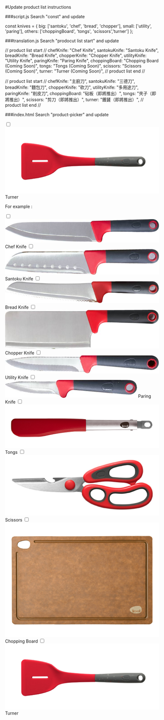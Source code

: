 
#Update product list instructions

###script.js
Search "const" and update

const knives = {
  big: ['santoku', 'chef', 'bread', 'chopper'],
  small: ['utility', 'paring'],
  others: ['choppingBoard', 'tongs', 'scissors','turner']
};


###translation.js
Search "prodocut list start" and update

  // product list start //
  chefKnife: "Chef Knife",
  santokuKnife: "Santoku Knife",
  breadKnife: "Bread Knife",
  chopperKnife: "Chopper Knife",
  utilityKnife: "Utility Knife",
  paringKnife: "Paring Knife",
  choppingBoard: "Chopping Board (Coming Soon)",
  tongs: "Tongs (Coming Soon)",
  scissors: "Scissors (Coming Soon)",
  turner: "Turner (Coming Soon)",
  // product list end //


  // product list start //
  chefKnife: "主廚刀",
  santokuKnife: "三德刀",
  breadKnife: "麵包刀",
  chopperKnife: "砍刀",
  utilityKnife: "多用途刀",
  paringKnife: "削皮刀",
  choppingBoard: "砧板（即將推出）",
  tongs: "夾子（即將推出）",
  scissors: "剪刀（即將推出）",
  turner: "鑊鏟（即將推出）",
  // product list end //




###index.html
Search "product-picker" and update

<label class="product-option">
  <input type="checkbox" name="product" value="turner.jpg" data-thumb="turner-thumb.jpg" data-name="turner">
  <img src="turner-thumb.jpg" alt="Turner">
  <span data-i18n="turner">Turner</span>
</label>


For example :
<div id="product-picker">
  <label class="product-option">
    <input type="checkbox" name="product" value="chef.jpg" data-thumb="chef-thumb.jpg" data-name="chef">
    <img src="chef-thumb.jpg" alt="Chef knife">
    <span data-i18n="chefKnife">Chef Knife</span>
  </label>
  <label class="product-option">
    <input type="checkbox" name="product" value="santoku.jpg" data-thumb="santoku-thumb.jpg" data-name="santoku">
    <img src="santoku-thumb.jpg" alt="Santoku knife">
    <span data-i18n="santokuKnife">Santoku Knife</span>
  </label>
  <label class="product-option">
    <input type="checkbox" name="product" value="bread.jpg" data-thumb="bread-thumb.jpg" data-name="bread">
    <img src="bread-thumb.jpg" alt="Bread knife">
    <span data-i18n="breadKnife">Bread Knife</span>
  </label>
  <label class="product-option">
    <input type="checkbox" name="product" value="chopper.jpg" data-thumb="chopper-thumb.jpg" data-name="chopper">
    <img src="chopper-thumb.jpg" alt="Chopper knife">
    <span data-i18n="chopperKnife">Chopper Knife</span>
  </label>
  <label class="product-option">
    <input type="checkbox" name="product" value="utility.jpg" data-thumb="utility-thumb.jpg" data-name="utility">
    <img src="utility-thumb.jpg" alt="Utility knife">
    <span data-i18n="utilityKnife">Utility Knife</span>
  </label>
  <label class="product-option">
    <input type="checkbox" name="product" value="paring.jpg" data-thumb="paring-thumb.jpg" data-name="paring">
    <img src="paring-thumb.jpg" alt="Paring knife">
    <span data-i18n="paringKnife">Paring Knife</span>
  </label>
  <label class="product-option">
    <input type="checkbox" name="product" value="tongs.jpg" data-thumb="tongs-thumb.jpg" data-name="tongs">
    <img src="tongs-thumb.jpg" alt="Tongs">
    <span data-i18n="tongs">Tongs</span>
  </label>
  <label class="product-option">
    <input type="checkbox" name="product" value="scissors.jpg" data-thumb="scissors-thumb.jpg" data-name="scissors">
    <img src="scissors-thumb.jpg" alt="Scissors">
    <span data-i18n="scissors">Scissors</span>
  </label>
  <label class="product-option">
    <input type="checkbox" name="product" value="chopping-board.jpg" data-thumb="chopping-board-thumb.jpg" data-name="choppingBoard">
    <img src="chopping-board-thumb.jpg" alt="Chopping board">
    <span data-i18n="choppingBoard">Chopping Board</span>
  </label>
  <label class="product-option">
    <input type="checkbox" name="product" value="turner.jpg" data-thumb="turner-thumb.jpg" data-name="turner">
    <img src="turner-thumb.jpg" alt="Turner">
    <span data-i18n="turner">Turner</span>
  </label>
</div>
